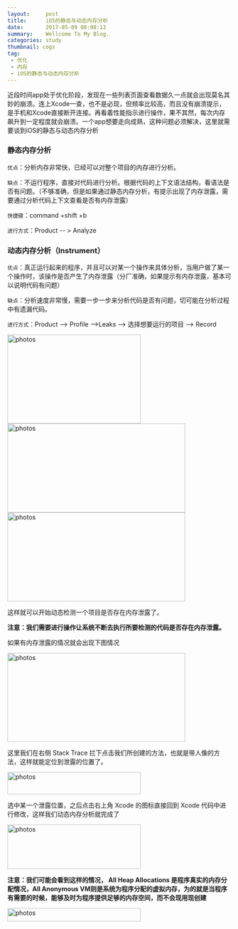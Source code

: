 ```yaml
---
layout:     post
title:      iOS的静态与动态内存分析
date:       2017-05-09 08:08:13
summary:    Wellcome To My Blog.
categories: study
thumbnail: cogs
tag:
 - 优化
 - 内存
 - iOS的静态与动态内存分析
---
```


近段时间app处于优化阶段，发现在一些列表页面查看数据久一点就会出现莫名其妙的崩溃。连上Xcode一查，也不是必现，但频率比较高，而且没有崩溃提示，是手机和Xcode直接断开连接。再看着性能指示进行操作，果不其然，每次内存飙升到一定程度就会崩溃。一个app想要走向成熟，这种问题必须解决，这里就需要谈到iOS的静态与动态内存分析

### 静态内存分析

```优点```：分析内存非常快，已经可以对整个项目的内存进行分析。

```缺点```：不运行程序，直接对代码进行分析。根据代码的上下文语法结构，看语法是否有问题。（不够准确，但是如果通过静态内存分析，有提示出现了内存泄露，需要通过分析代码上下文查看是否有内存泄露）

```快捷键```：command +shift +b

```进行方式```：Product -- > Analyze

### 动态内存分析（Instrument）

```优点```：真正运行起来的程序，并且可以对某一个操作来具体分析，当用户做了某一个操作时，该操作是否产生了内存泄露（分厂准确，如果提示有内存泄露，基本可以说明代码有问题）

```缺点```：分析速度非常慢，需要一步一步来分析代码是否有问题，切可能在分析过程中有遗漏代码。

```进行方式```：Product --> Profile -->Leaks --> 选择想要运行的项目 --> Record

<img src="http://upload-images.jianshu.io/upload_images/266345-5cc73c61f7ae76c0.png?imageMogr2/auto-orient/strip%7CimageView2/2/w/300" width="300" height="200" alt="photos"/>

<img src="http://upload-images.jianshu.io/upload_images/266345-28c2b43923fe13da.png?imageMogr2/auto-orient/strip%7CimageView2/2/w/300" width="400" height="200" alt="photos"/>

<img src="http://upload-images.jianshu.io/upload_images/266345-48b146c5196c07d9.png?imageMogr2/auto-orient/strip%7CimageView2/2/w/300" width="400" height="200" alt="photos"/>

这样就可以开始动态检测一个项目是否存在内存泄露了。

**注意：我们需要进行操作让系统不断去执行所要检测的代码是否存在内存泄露。**

如果有内存泄露的情况就会出现下图情况

<img src="http://upload-images.jianshu.io/upload_images/266345-be4e19b457a6baf9.png?imageMogr2/auto-orient/strip%7CimageView2/2/w/300" width="400" height="200" alt="photos"/>

这里我们在右侧 Stack Trace 拦下点击我们所创建的方法，也就是带人像的方法，这样就能定位到泄露的位置了。

<img src="http://upload-images.jianshu.io/upload_images/266345-7fc50ba21788fbcd.png?imageMogr2/auto-orient/strip%7CimageView2/2/w/300" width="300" height="50" alt="photos"/>

选中某一个泄露位置，之后点击右上角 Xcode 的图标直接回到 Xcode 代码中进行修改，这样我们动态内存分析就完成了

<img src="http://upload-images.jianshu.io/upload_images/266345-5812ead6f94787d6.png?imageMogr2/auto-orient/strip%7CimageView2/2/w/300" width="300" height="100" alt="photos"/>

**注意：我们可能会看到这样的情况， All Heap Allocations 是程序真实的内存分配情况，All Anonymous VM则是系统为程序分配的虚拟内存，为的就是当程序有需要的时候，能够及时为程序提供足够的内存空间，而不会现用现创建**

<img src="http://upload-images.jianshu.io/upload_images/266345-34d339d54700e6a4.png?imageMogr2/auto-orient/strip%7CimageView2/2/w/300" width="300" height="30" alt="photos"/>



